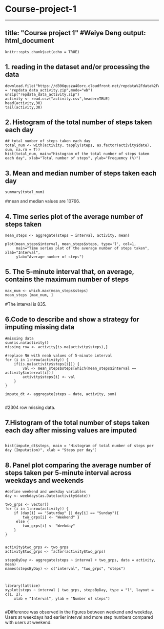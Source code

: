 # Course-project-1

---
title: "Course project 1"
#Weiye Deng
output: html_document
---

```{r setup, include=FALSE}
knitr::opts_chunk$set(echo = TRUE)
```


## 1. reading in the dataset and/or processing the data
```{r}
download.file("https://d396qusza40orc.cloudfront.net/repdata%2Fdata%2Factivity.zip",destfile = "repdata_data_activity.zip",mode="wb")
unzip("repdata_data_activity.zip")
activity <- read.csv("activity.csv",header=TRUE)
head(activity,30)
tail(activity,30)
```

## 2. Histogram of the total number of steps taken each day
```{r}
## total number of steps taken each day
total_num <- with(activity, tapply(steps, as.factor(activity$date), sum, na.rm = T))
hist(total_num, main="Histogram of the total number of steps taken each day", xlab="Total number of steps", ylab="Frequemcy (%)")
```


## 3. Mean and median number of steps taken each day
```{r}
summary(total_num)
```
#mean and median values are 10766.

## 4. Time series plot of the average number of steps taken
```{r}
mean_steps <- aggregate(steps ~ interval, activity, mean)

plot(mean_steps$interval, mean_steps$steps, type='l', col=1, 
     main="Time series plot of the average number of steps taken", xlab="Interval", 
     ylab="Average number of steps")

```



## 5. The 5-minute interval that, on average, contains the maximum number of steps
```{r}
max_num <- which.max(mean_steps$steps)
mean_steps [max_num, ]

```
#The interval is 835.

## 6.Code to describe and show a strategy for imputing missing data
```{r}
#missing data
sum(is.na(activity))
missing_row <- activity[is.na(activity$steps),]

#replace NA with neab values of 5-minute interval
for (i in 1:nrow(activity)) {
    if(is.na(activity$steps[i])) {
        val <- mean_steps$steps[which(mean_steps$interval == activity$interval[i])]
        activity$steps[i] <- val 
    }
}

impute_dt <- aggregate(steps ~ date, activity, sum)


```
#2304 row missing data.



## 7.Histogram of the total number of steps taken each day after missing values are imputed
```{r}

hist(impute_dt$steps, main = "Histogram of total number of steps per day (Imputation)", xlab = "Steps per day")

```




## 8. Panel plot comparing the average number of steps taken per 5-minute interval across weekdays and weekends
```{r}
#define weekend and weekday variables
day <- weekdays(as.Date(activity$date))

two_grps <- vector()
for (i in 1:nrow(activity)) {
    if (day[i] == "Saturday" || day[i] == "Sunday"){
        two_grps[i] <- "Weekend" }
     else {
        two_grps[i] <- "Weekday"
    }
}


activity$two_grps <- two_grps
activity$two_grps <- factor(activity$two_grps)

stepsByDay <- aggregate(steps ~ interval + two_grps, data = activity, mean)
names(stepsByDay) <- c("interval", "two_grps", "steps")



library(lattice)
xyplot(steps ~ interval | two_grps, stepsByDay, type = "l", layout = c(1, 2), 
    xlab = "Interval", ylab = "Number of steps")


```
#Difference was observed in the figures between weekend and weekday. Users at weekdays had earlier interval and more step numbers compared with users at weekend.




















